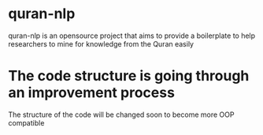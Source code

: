 # quran-nlp
quran-nlp is an opensource project that aims to provide a boilerplate to help researchers to mine for knowledge from the Quran easily

# The code structure is going through an improvement process
The structure of the code will be changed soon to become more OOP compatible
